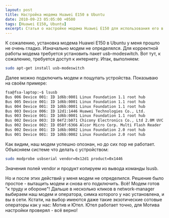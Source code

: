 ```yaml
---
layout: post
title: Настройка модема Huawei E150 в Ubuntu
date: 2010-09-23 05:05:00 +0500
tags: [Huawei E150, Ubuntu]
excerpt: Статья о настройке модема Huawei E150 для использования его в качестве модема в ОС Ubuntu
---
```

К сожалению, установка модема Huawei E150 в Ubuntu у меня прошло не очень гладко. Изначально модем не определялся. Для корректной работы модема требуется установить пакет usb-modeswitch. Вот тут, к сожалению, требуется доступ к интернету. Итак, выполняем:

```bash
sudo apt-get install usb-modeswitch
```

Далее можно подключить модем и пощупать устройства. Показываю на своём примере:

```bash
fsa@fsa-laptop:~$ lsusb 
Bus 006 Device 001: ID 1d6b:0001 Linux Foundation 1.1 root hub
Bus 005 Device 001: ID 1d6b:0001 Linux Foundation 1.1 root hub
Bus 004 Device 001: ID 1d6b:0001 Linux Foundation 1.1 root hub
Bus 003 Device 006: ID 12d1:1446 Huawei Technologies Co., Ltd. 
Bus 003 Device 001: ID 1d6b:0001 Linux Foundation 1.1 root hub
Bus 002 Device 003: ID 04f2:b071 Chicony Electronics Co., Ltd 2.0M UVC Webcam / CNF7129
Bus 002 Device 002: ID 058f:6366 Alcor Micro Corp. Multi Flash Reader
Bus 002 Device 001: ID 1d6b:0002 Linux Foundation 2.0 root hub
Bus 001 Device 001: ID 1d6b:0002 Linux Foundation 2.0 root hub
```

Как видим, наш модем успешно опознан, но до сих пор не работает. Объясняем системе что делать с устройством:

```bash
sudo modprobe usbserial vendor=0x12d1 product=0x1446
```

Значения полей vendor и продукт копируем из вывода команды lsusb.

Но и после этих действий у меня модем не определился. Решение было простое - вытащить модем и снова его подключить. Всё! Модем готов "к труду и обороне"! Дальше в несколько кликов в network-manager выбираем наш модем и оператора, симка которого у нас установлена, и вы в сети. Кстати, на выбор имеются даже такие экзотические сотовые операторы как у нас: Мотив и Ютел. Ютел работает точно, для Мотива настройки проверял - всё верно!
